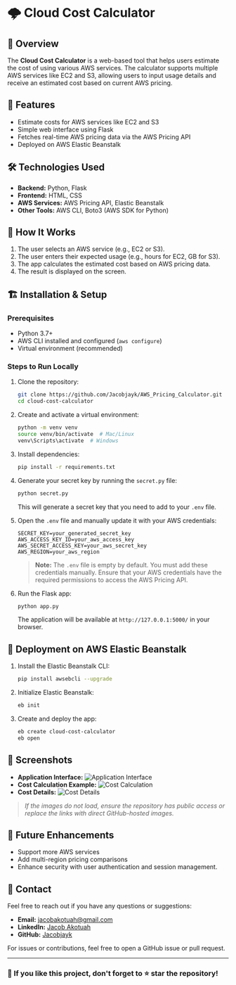 # 🌩️ Cloud Cost Calculator

## 📌 Overview
The **Cloud Cost Calculator** is a web-based tool that helps users estimate the cost of using various AWS services. The calculator supports multiple AWS services like EC2 and S3, allowing users to input usage details and receive an estimated cost based on current AWS pricing.

## 🚀 Features
- Estimate costs for AWS services like EC2 and S3
- Simple web interface using Flask
- Fetches real-time AWS pricing data via the AWS Pricing API
- Deployed on AWS Elastic Beanstalk

## 🛠️ Technologies Used
- **Backend:** Python, Flask
- **Frontend:** HTML, CSS
- **AWS Services:** AWS Pricing API, Elastic Beanstalk
- **Other Tools:** AWS CLI, Boto3 (AWS SDK for Python)

## 📖 How It Works
1. The user selects an AWS service (e.g., EC2 or S3).
2. The user enters their expected usage (e.g., hours for EC2, GB for S3).
3. The app calculates the estimated cost based on AWS pricing data.
4. The result is displayed on the screen.

## 🏗️ Installation & Setup

### Prerequisites
- Python 3.7+
- AWS CLI installed and configured (`aws configure`)
- Virtual environment (recommended)

### Steps to Run Locally
1. Clone the repository:
   ```bash
   git clone https://github.com/Jacobjayk/AWS_Pricing_Calculator.git
   cd cloud-cost-calculator
   ```
2. Create and activate a virtual environment:
   ```bash
   python -m venv venv
   source venv/bin/activate  # Mac/Linux
   venv\Scripts\activate  # Windows
   ```
3. Install dependencies:
   ```bash
   pip install -r requirements.txt
   ```
4. Generate your secret key by running the `secret.py` file:
   ```bash
   python secret.py
   ```
   This will generate a secret key that you need to add to your `.env` file.

5. Open the `.env` file and manually update it with your AWS credentials:
   ```
   SECRET_KEY=your_generated_secret_key
   AWS_ACCESS_KEY_ID=your_aws_access_key
   AWS_SECRET_ACCESS_KEY=your_aws_secret_key
   AWS_REGION=your_aws_region
   ```
   > **Note:** The `.env` file is empty by default. You must add these credentials manually. Ensure that your AWS credentials have the required permissions to access the AWS Pricing API.
  
6. Run the Flask app:
   ```bash
   python app.py
   ```
   The application will be available at `http://127.0.0.1:5000/` in your browser.

## 🚀 Deployment on AWS Elastic Beanstalk
1. Install the Elastic Beanstalk CLI:
   ```bash
   pip install awsebcli --upgrade
   ```
2. Initialize Elastic Beanstalk:
   ```bash
   eb init
   ```
3. Create and deploy the app:
   ```bash
   eb create cloud-cost-calculator
   eb open
   ```

## 📸 Screenshots
- **Application Interface:** ![Application Interface](https://github.com/user-attachments/assets/4fbd8669-a9f2-4138-a97d-949baa4b88a5)
- **Cost Calculation Example:** ![Cost Calculation](https://github.com/user-attachments/assets/4c693b73-bc04-4f1a-a1cc-5649fe48edf2)
- **Cost Details:** ![Cost Details](https://github.com/user-attachments/assets/f05f429a-809f-40a2-a7b4-6e802c42703f)

> *If the images do not load, ensure the repository has public access or replace the links with direct GitHub-hosted images.*

## 📝 Future Enhancements
- Support more AWS services
- Add multi-region pricing comparisons
- Enhance security with user authentication and session management.

## 📩 Contact
Feel free to reach out if you have any questions or suggestions:
- **Email:** jacobakotuah@gmail.com
- **LinkedIn:** [Jacob Akotuah](https://www.linkedin.com/in/jacobakotuah)
- **GitHub:** [Jacobjayk](https://github.com/Jacobjayk)

For issues or contributions, feel free to open a GitHub issue or pull request.

---

### 📢 If you like this project, don't forget to ⭐ star the repository!
